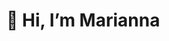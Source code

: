 # 👋 Hi, I’m Marianna 

<!---
Mari2213/Mari2213 is a ✨ special ✨ repository because its `README.md` (this file) appears on your GitHub profile.
You can click the Preview link to take a look at your changes.
--->
